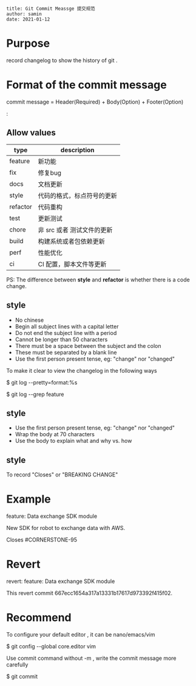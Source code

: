 ```properties
title: Git Commit Meassge 提交规范
author: samin
date: 2021-01-12
```

# Purpose

record changelog to show the history of git .

# Format of the commit message

commit message = Header(Required) + Body(Option) + Footer(Option)

<type>: <subject>
<body>
<footer>

## Allow <type> values

| type     | description                |
| -------- | -------------------------- |
| feature  | 新功能                     |
| fix      | 修复bug                    |
| docs     | 文档更新                   |
| style    | 代码的格式，标点符号的更新 |
| refactor | 代码重构                   |
| test     | 更新测试                   |
| chore    | 非 src 或者 测试文件的更新 |
| build    | 构建系统或者包依赖更新     |
| perf     | 性能优化                   |
| ci       | CI 配置，脚本文件等更新    |

PS: The difference between **style** and **refactor** is whether there is a code change.

## <subject> style

- No chinese
- Begin all subject lines with a capital letter
- Do not end the subject line with a period
- Cannot be longer than 50 characters
- There must be a space between the subject and the colon
- These must be separated by a blank line
- Use the first person present tense, eg: "change" nor "changed"

To make it clear to view the changelog in the following ways

$ git log --pretty=format:%s

$ git log --grep feature

## <body> style

- Use the first person present tense, eg: "change" nor "changed"
- Wrap the body at 70 characters
- Use the body to explain what and why vs. how

## <footer> style

To record "Closes" or "BREAKING CHANGE"

# Example

feature: Data exchange SDK module

New SDK for robot to exchange data with AWS.

Closes #CORNERSTONE-95

# Revert

revert: feature: Data exchange SDK module

This revert commit 667ecc1654a317a13331b17617d973392f415f02.

# Recommend

To configure your default editor , it can be nano/emacs/vim

$ git config --global core.editor vim

Use commit command without -m , write the commit message more carefully

$ git commit